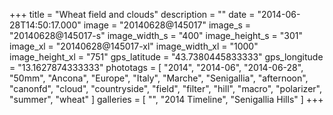 +++
title = "Wheat field and clouds"
description = ""
date = "2014-06-28T14:50:17.000"
image = "20140628@145017"
image_s = "20140628@145017-s"
image_width_s = "400"
image_height_s = "301"
image_xl = "20140628@145017-xl"
image_width_xl = "1000"
image_height_xl = "751"
gps_latitude = "43.7380445833333"
gps_longitude = "13.1627874333333"
phototags = [ "2014", "2014-06", "2014-06-28", "50mm", "Ancona", "Europe", "Italy", "Marche", "Senigallia", "afternoon", "canonfd", "cloud", "countryside", "field", "filter", "hill", "macro", "polarizer", "summer", "wheat" ]
galleries = [ "", "2014 Timeline", "Senigallia Hills" ]
+++
